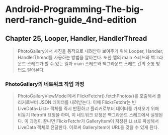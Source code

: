 # Android-Programming-The-big-nerd-ranch-guide_4nd-edition
## Chapter 25, Looper, Handler, HandlerThread
>PhotoGallery에서 사진을 동적으로 내려받아 보여주기 위해 Looper, Handler, HandlerThread를 사용하는 방법을 알아본다. 
>또한 앱의 main 스레드와 백그라운드 스레드가 할 수 있는 일과 main 스레드와 백그라운드 스레드 간의 소통 방법도 알아본다.

### PhotoGallery의 네트워크 작업 과정
> PhotoGalleryViewModel에서 FlickrFetchr().fetchPhotos()를 호출해서 플리커로부터 JSON 데이터를 내려받는다. 
> 이때 FlickrFetchr는 빈 LiveData<List<GalleryItem>> 객체를 즉시 반환하고 플리커로부터 데이터를 가져오기 위해 비동기 Retrofit 요청을 하며, 이 네트워크 요청은 백그라운드 스레드에서 실행된다.
> 이 과정이 끝나면 FlickrFetchr가 GalleryItem이 저장된 Li.st로 파싱해서 LiveData 객체로 전달한다. 이로써 GalleryItem에 URL을 갖을 수 있게 된다. 
